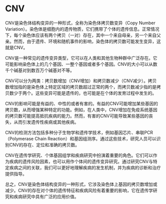# CNV

CNV是染色体结构变异的一种形式，全称为染色体拷贝数变异（Copy Number Variation）。染色体是细胞内的遗传物质，它们携带了个体的遗传信息。正常情况下，每个染色体应该有两个拷贝（一对）存在，其中一个来自母亲，另一个来自父亲。然而，由于遗传、环境和随机事件的影响，染色体的拷贝数可能发生变异，这就是CNV。

CNV是一种常见的遗传变异类型，它可以在人类和其他生物种群中广泛存在。它可能影响染色体上的几个基因、一整个基因或者多个基因。CNV的大小可以从数千个碱基对到数百万个碱基对不等。

CNV可以分为两类：拷贝数增加（CNV增加）和拷贝数减少（CNV减少）。拷贝数增加指的是染色体上特定区域的拷贝数超过正常的两个，而拷贝数减少指的是拷贝数少于两个。这些变异可能是遗传的，也可能是在个体的发育过程中发生的。

CNV的影响可能是有益的、中性的或者有害的。有益的CNV可能增加某些基因的拷贝数，从而增强某种特定的功能。例如，在人类中，CNV增加在免疫系统基因的拷贝数可能提高抵抗疾病的能力。然而，有害的CNV可能导致某些基因的丧失，从而引发遗传性疾病或其他疾病。

CNV的检测方法包括多种分子生物学和遗传学技术，例如基因芯片、串联PCR（Polymerase Chain Reaction）和基因组测序。通过这些技术，研究人员可以识别CNV的存在、定位和准确的拷贝数。

CNV在遗传学研究、个体基因组学和疾病研究中扮演着重要的角色。它们可以作为疾病的遗传风险因素，也可以用作个体间的遗传变异研究。通过研究CNV与特定疾病之间的关联，我们可以更好地理解疾病的发生机制，并为疾病的诊断和治疗提供指导。

总之，CNV是染色体结构变异的一种形式，它涉及染色体上基因的拷贝数增加或减少。CNV的存在对个体的遗传特征和疾病风险有着重要的影响，它在遗传学研究和疾病研究中具有广泛的应用价值。
